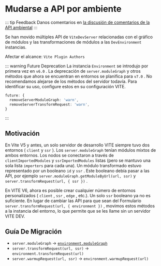 # Mudarse a API por ambiente

::: tip Feedback
Danos comentarios en [la discusión de comentarios de la API ambiental](https://github.com/vitejs/vite/discussions/16358)
:::

Se han movido múltiples API de `ViteDevServer` relacionadas con el gráfico de módulos y las transformaciones de módulos a las `DevEnvironment` instancias.

Afectar el alcance: `Vite Plugin Authors`

::: warning Future Deprecation
La instancia `Environment` se introdujo por primera vez en `v6.0` . La deprecación de `server.moduleGraph` y otros métodos que ahora se encuentran en entornos se planifica para `v7.0` . No recomendamos alejarse de los métodos del servidor todavía. Para identificar su uso, configure estos en su configuración VITE.

```ts
future: {
  removeServerModuleGraph: 'warn',
  removeServerTransformRequest: 'warn',
}
```

:::

## Motivación

En Vite V5 y antes, un solo servidor de desarrollo VITE siempre tuvo dos entornos ( `client` y `ssr` ). Los `server.moduleGraph` tenían módulos mixtos de ambos entornos. Los nodos se conectaron a través de `clientImportedModules` y `ssrImportedModules` listas (pero se mantuvo una sola lista `importers` para cada una). Un módulo transformado estuvo representado por un booleano `id` y `ssr` . Este booleano debía pasar a las API, por ejemplo `server.moduleGraph.getModuleByUrl(url, ssr)` y `server.transformRequest(url, { ssr })` .

En VITE V6, ahora es posible crear cualquier número de entornos personalizados ( `client` , `ssr` , `edge` , etc.). Un solo `ssr` booleano ya no es suficiente. En lugar de cambiar las API para que sean del Formulario `server.transformRequest(url, { environment })` , movimos estos métodos a la instancia del entorno, lo que permite que se les llame sin un servidor VITE DEV.

## Guía De Migración

- `server.moduleGraph` -> [`environment.moduleGraph`](/es/guide/api-environment#separate-module-graphs)
- `server.transformRequest(url, ssr)` -> `environment.transformRequest(url)`
- `server.warmupRequest(url, ssr)` -> `environment.warmupRequest(url)`
